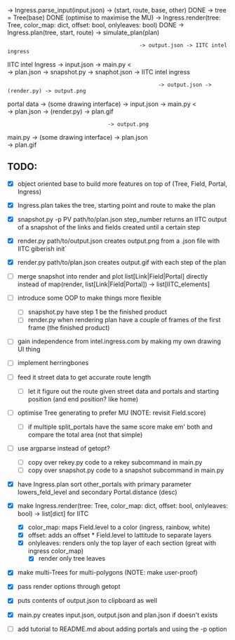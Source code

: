 -> Ingress.parse_input(input.json) -> (start, route, base, other) DONE
-> tree = Tree(base) DONE (optimise to maximise the MU)
-> Ingress.render(tree: Tree, color_map: dict, offset: bool, onlyleaves: bool) DONE
-> Ingress.plan(tree, start, route)
-> simulate_plan(plan)

                                              -> output.json -> IITC intel ingress
IITC intel Ingress -> input.json -> main.py <  
                                              -> plan.json -> snapshot.py -> snaphot.json -> IITC intel ingress

                                                    -> output.json -> (render.py) -> output.png
portal data -> (some drawing interface) -> input.json -> main.py <  
                                                    -> plan.json -> (render.py) -> plan.gif

                                    -> output.png
main.py -> (some drawing interface) -> plan.json  
                                    -> plan.gif

## TODO:
- [x] object oriented base to build more features on top of (Tree, Field, Portal, Ingress)
- [x] Ingress.plan takes the tree, starting point and route to make the plan
- [x] snapshot.py -p PV path/to/plan.json step_number returns an IITC output of a snapshot of the links and fields created until a certain step

- [x] render.py path/to/output.json creates output.png from a .json file with IITC giberish init`
- [x] render.py path/to/plan.json creates output.gif with each step of the plan
- [ ] merge snapshot into render and plot list[Link|Field|Portal] directly instead of map(render, list[Link|Field|Portal]) -> list[IITC_elements]
- [ ] introduce some OOP to make things more flexible
    - [ ] snapshot.py have step 1 be the finished product
    - [ ] render.py when rendering plan have a couple of frames of the first frame (the finished product)

- [ ] gain independence from intel.ingress.com by making my own drawing UI thing
- [ ] implement herringbones

- [ ] feed it street data to get accurate route length
    - [ ] let it figure out the route given street data and portals and starting position (and end position? like home)

- [ ] optimise Tree generating to prefer MU (NOTE: revisit Field.score)
    - [ ] if multiple split_portals have the same score make em' both and compare the total area (not that simple)
    
- [ ] use argparse instead of getopt?
    - [ ] copy over rekey.py code to a rekey subcommand in main.py
    - [ ] copy over snapshot.py code to a snapshot subcommand in main.py
    
- [x] have Ingress.plan sort other_portals with primary parameter lowers_feld_level and secondary Portal.distance (desc)
- [x] make Ingress.render(tree: Tree, color_map: dict, offset: bool, onlyleaves: bool) -> list[dict] for IITC 
    - [x] color_map: maps Field.level to a color (ingress, rainbow, white)
    - [x] offset: adds an offset * Field.level to lattitude to separate layers 
    - [x] onlyleaves: renders only the top layer of each section (great with ingress color_map)
        - [x] render only tree leaves

- [x] make multi-Trees for multi-polygons (NOTE: make user-proof)
- [x] pass render options through getopt
- [x] puts contents of output.json to clipboard as well
- [x] main.py creates input.json, output.json and plan.json if doesn't exists
- [ ] add tutorial to README.md about adding portals and using the -p option